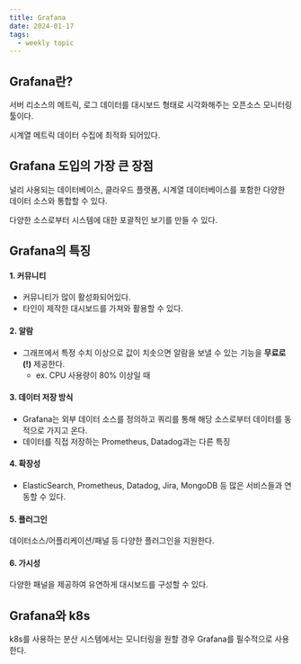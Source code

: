 ```yaml
---
title: Grafana
date: 2024-01-17
tags:
  - weekly topic
---
```


## Grafana란?
서버 리소스의 메트릭, 로그 데이터를 대시보드 형태로 시각화해주는 오픈소스 모니터링 툴이다.

시계열 메트릭 데이터 수집에 최적화 되어있다.

## Grafana 도입의 가장 큰 장점
널리 사용되는 데이터베이스, 클라우드 플랫폼, 시계열 데이터베이스를 포함한 다양한 데이터 소스와 통합할 수 있다.

다양한 소스로부터 시스템에 대한 포괄적인 보기를 만들 수 있다.

## Grafana의 특징

#### 1. 커뮤니티
- 커뮤니티가 많이 활성화되어있다.
- 타인이 제작한 대시보드를 가져와 활용할 수 있다.

#### 2. 알람
- 그래프에서 특정 수치 이상으로 값이 치솟으면 알람을 보낼 수 있는 기능을 **무료로(!)** 제공한다.
    - ex. CPU 사용량이 80% 이상일 때

#### 3. 데이터 저장 방식
- Grafana는 외부 데이터 소스를 정의하고 쿼리를 통해 해당 소스로부터 데이터를 동적으로 가지고 온다.
- 데이터를 직접 저장하는 Prometheus, Datadog과는 다른 특징

#### 4. 확장성
- ElasticSearch, Prometheus, Datadog, Jira, MongoDB 등 많은 서비스들과 연동할 수 있다.

#### 5. 플러그인
데이터소스/어플리케이션/패널 등 다양한 플러그인을 지원한다.

#### 6. 가시성
다양한 패널을 제공하여 유연하게 대시보드를 구성할 수 있다.


## Grafana와 k8s
k8s를 사용하는 분산 시스템에서는 모니터링을 원할 경우 Grafana를 필수적으로 사용한다.